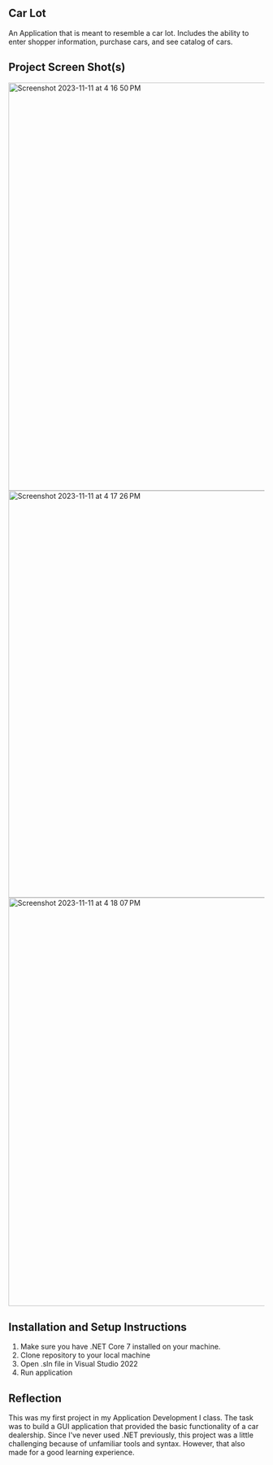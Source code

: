 ## Car Lot

An Application that is meant to resemble a car lot. Includes the ability to enter shopper information, purchase cars, and see catalog of cars.
 
## Project Screen Shot(s)

<img width="802" alt="Screenshot 2023-11-11 at 4 16 50 PM" src="https://github.com/Dhtkevo/Car-Lot/assets/110263079/fa4665e9-9e35-4ba8-8304-cfc0a33fb56a">
<img width="800" alt="Screenshot 2023-11-11 at 4 17 26 PM" src="https://github.com/Dhtkevo/Car-Lot/assets/110263079/aefb40f2-761e-4c2e-a159-ea6498aff1d6">
<img width="803" alt="Screenshot 2023-11-11 at 4 18 07 PM" src="https://github.com/Dhtkevo/Car-Lot/assets/110263079/2e502b97-a5c3-43f4-8cea-eaa847e26bd4">


## Installation and Setup Instructions

1. Make sure you have .NET Core 7 installed on your machine.
2. Clone repository to your local machine
3. Open .sln file in Visual Studio 2022
4. Run application

## Reflection

This was my first project in my Application Development I class. The task was to build a GUI application that provided the basic functionality of a car dealership. Since I've never used .NET previously, this project was a little challenging because of unfamiliar tools and syntax. However, that also made for a good learning experience.
